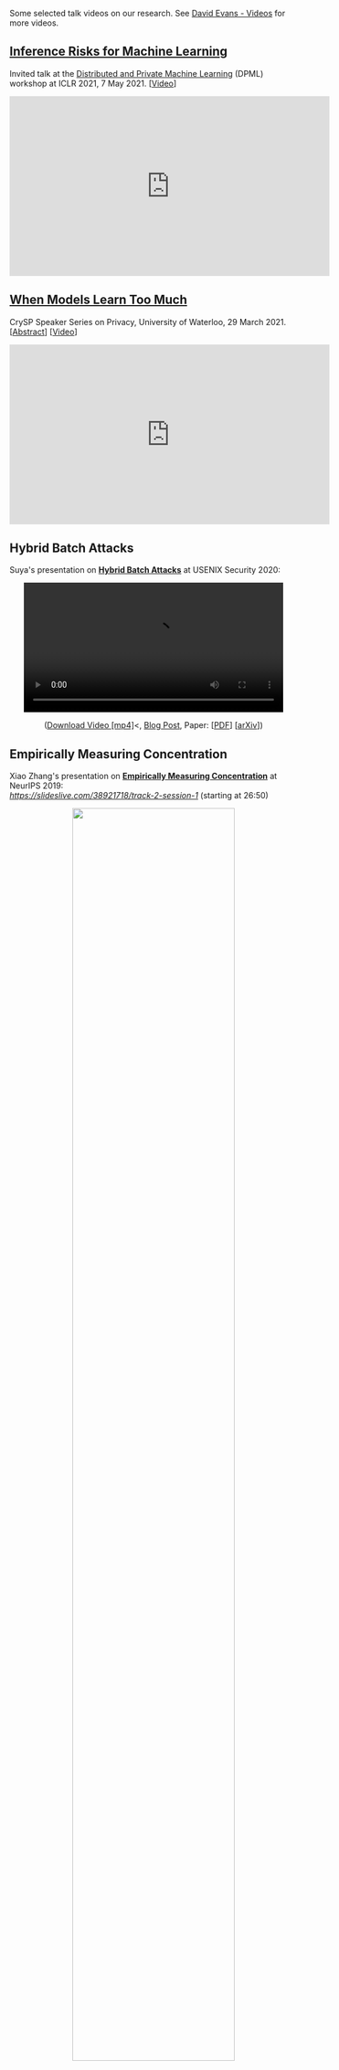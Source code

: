 Some selected talk videos on our research. See [David Evans - Videos](https://www.cs.virginia.edu/~evans/videos/) for more videos.

## <a href="https://uvasrg.github.io/iclr-dpml-2021-inference-risks-for-machine-learning/"><b>Inference Risks for Machine Learning</b></a>

Invited talk at
the <a href="https://dp-ml.github.io/2021-workshop-ICLR/">Distributed
    and Private Machine Learning</a> (DPML) workshop at ICLR 2021, 7 May
2021. [<a href="https://www.youtube.com/watch?v=zgSTsO1LKSs">Video</a>]

<center>
<iframe width="560" height="315"
	src="https://www.youtube-nocookie.com/embed/zgSTsO1LKSs"
	title="YouTube video player" frameborder="0"
	allow="accelerometer; autoplay; clipboard-write;
	encrypted-media; gyroscope; picture-in-picture"
	allowfullscreen></iframe>
</center>

## <a href="https://crysp.uwaterloo.ca/speakers/20210329-Evans"><b>When Models Learn Too Much</b></a>

CrySP Speaker Series on Privacy, University of Waterloo, 29 March
2021. [<a href="https://crysp.uwaterloo.ca/speakers/20210329-Evans">Abstract</a>] [<a href="https://www.youtube.com/watch?v=LM_-N76_KIw">Video</a>]

<center>
<iframe width="560" height="315"
	src="https://www.youtube-nocookie.com/embed/LM_-N76_KIw"
	title="YouTube video player" frameborder="0"
	allow="accelerometer; autoplay; clipboard-write;
	encrypted-media; gyroscope; picture-in-picture"
	allowfullscreen></iframe>
</center>

## Hybrid Batch Attacks

Suya's presentation on [**Hybrid Batch Attacks**](/usenix-security-2020-hybrid-batch-attacks) at USENIX Security 2020:

<center>
  <video width="90%" id="usenix-media-video-1" data-setup="{}" poster="" class="video-js vjs-default-skin vjs-big-play-centered" preload="auto" controls>
    <source src='https://2459d6dc103cb5933875-c0245c5c937c5dedcca3f1764ecc9b2f.ssl.cf2.rackcdn.com/sec20/videos/0813/s5_machine_learning_1/3_sec20summer-paper412-presentation-video.mp4' type='video/mp4; codecs="avc1.42E01E, mp4a.40.2"'>
  </video><br> 

(<a href="https://2459d6dc103cb5933875-c0245c5c937c5dedcca3f1764ecc9b2f.ssl.cf2.rackcdn.com/sec20/videos/0813/s5_machine_learning_1/3_sec20summer-paper412-presentation-video.mp4">Download Video [mp4]</a><, [Blog Post](/usenix-security-2020-hybrid-batch-attacks), Paper: [[PDF](/docs/hybrid_attack.pdf)]&nbsp;[[arXiv](https://arxiv.org/abs/1908.07000)])


</center>

## Empirically Measuring Concentration

Xiao Zhang's presentation
on <A href="/neurips-2019-empirically-measuring-concentration/"><b>Empirically Measuring Concentration</b></a> at NeurIPS 2019: <br>
<a href="https://slideslive.com/38921718/track-2-session-1"><em>https://slideslive.com/38921718/track-2-session-1</em></a> (starting at 26:50)
</p>
<center>
<a href="/images/NeurIPS2019/IMG_6759.JPG"><img src="/images/NeurIPS2019/IMG_6759.JPG" width="75%"></a><br>
</center>

## Evaluating Differentially Private Machine Learning 

Bargav Jayaraman's talk on <a href="/evaluating-differentially-private-machine-learning-in-practice/"><b>Evaluating Differentially Private Machine Learning in Practice</b></a> at USENIX Security 2019:
<center>
<iframe width="560" height="315" src="https://www.youtube-nocookie.com/embed/JAGhqbY_U50" title="YouTube video player" frameborder="0" allow="accelerometer; autoplay; clipboard-write; encrypted-media; gyroscope; picture-in-picture" allowfullscreen></iframe>
</center>

## Can Machine Learing Ever By Trustworthy?

University of
Maryland, <a href="https://ece.umd.edu/events/distinguished-colloquium-series">Booz
    Allen Hamilton Distinguished Colloquium</a> at the University of Maryland,  7&nbsp;December&nbsp;2018.

Video: <a href="https://vid.umd.edu/detsmediasite/Play/e8009558850944bfb2cac477f8d741711d?catalog=74740199-303c-49a2-9025-2dee0a195650"><b>Can
    Machine Learning Ever Be Trustworthy?</b></a> [<a href="https://speakerdeck.com/evansuva/can-machine-learning-ever-be-trustworthy">SpeakerDeck</a>]


## Is "adversarial examples" an Adversarial Example?

Keynote talk at <a
href="https://www.ieee-security.org/TC/SPW2018/DLS/#"><em>1st Deep
Learning and Security Workshop</em></a> (Co-located with the 39th
<em>IEEE Symposium on Security and Privacy</em>). San Francisco,
California. 24 May 2018 (includes an intro on GDPR going into effect!). [<a href="https://speakerdeck.com/evansuva/is-adversarial-examples-an-adversarial-example">SpeakerDeck</a>]

<center>
<iframe width="640" height="360"
	src="https://www.youtube-nocookie.com/embed/sFhD6ABghf8?rel=0"
	frameborder="0" allow="autoplay; encrypted-media"
	allowfullscreen></iframe><br>
</center>

## Enigma: Classifiers Under Attack

Talk at <a href="https://www.usenix.org/conference/enigma2017/conference-program/presentation/evans">USENIX
  Enigma 2017</a>, Oakland, CA, 1 February
  2017. [<A href="https://speakerdeck.com/evansuva/classifiers-under-attack-1">Speaker Deck</a>]
[<a href="https://www.jeffersonswheel.org/2017/enigma-2017-talk-classifiers-under-attack">Blog Post</a>]

<center>
<iframe width="640" height="360" src="https://www.youtube.com/embed/XYJamxDROOs" frameborder="0" allowfullscreen></iframe>
</center>

##

<a href="https://www.cs.virginia.edu/~evans/videos/">
More videos...</a>


